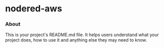 nodered-aws
===========

### About

This is your project's README.md file. It helps users understand what your
project does, how to use it and anything else they may need to know.